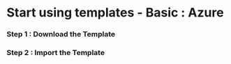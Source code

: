 # Start using templates - Basic : Azure
### Step 1 : Download the Template

### Step 2 : Import the Template
